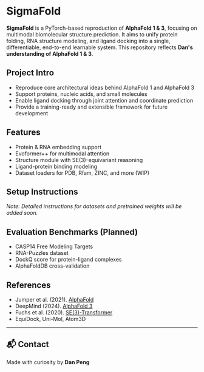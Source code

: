 # SigmaFold

**SigmaFold** is a PyTorch-based reproduction of **AlphaFold 1 & 3**, focusing on multimodal biomolecular structure prediction. It aims to unify protein folding, RNA structure modeling, and ligand docking into a single, differentiable, end-to-end learnable system. This repository reflects **Dan's understanding of AlphaFold 1 & 3**.


## Project Intro

- Reproduce core architectural ideas behind AlphaFold 1 and AlphaFold 3
- Support proteins, nucleic acids, and small molecules
- Enable ligand docking through joint attention and coordinate prediction
- Provide a training-ready and extensible framework for future development


## Features

- Protein & RNA embedding support
- Evoformer++ for multimodal attention
- Structure module with SE(3)-equivariant reasoning
- Ligand-protein binding modeling
- Dataset loaders for PDB, Rfam, ZINC, and more (WIP)

## Setup Instructions

*Note: Detailed instructions for datasets and pretrained weights will be added soon.*


## Evaluation Benchmarks (Planned)

- CASP14 Free Modeling Targets
- RNA-Puzzles dataset
- DockQ score for protein-ligand complexes
- AlphaFoldDB cross-validation


## References

- Jumper et al. (2021). [AlphaFold](https://www.nature.com/articles/s41586-021-03819-2)
- DeepMind (2024). [AlphaFold 3](https://www.deepmind.com/research/highlighted-research/alphafold)
- Fuchs et al. (2020). [SE(3)-Transformer](https://arxiv.org/abs/2006.10503)
- EquiDock, Uni-Mol, Atom3D

---

## 📬 Contact
Made with curiosity by **Dan Peng**  

